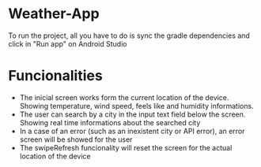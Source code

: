 # Weather-App

To run the project, all you have to do is sync the gradle dependencies and click in "Run app" on Android Studio

# Funcionalities

- The inicial screen works form the current location of the device. Showing temperature, wind speed, feels like and humidity informations.
- The user can search by a city in the input text field below the screen. Showing real time informations about the searched city
- In a case of an error (such as an inexistent city or API error), an error screen will be showed for the user
- The swipeRefresh funcionality will reset the screen for the actual location of the device